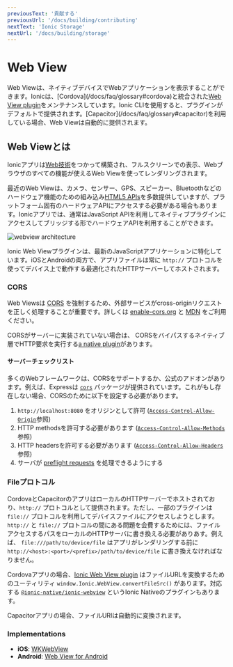 ```yaml
---
previousText: '貢献する'
previousUrl: '/docs/building/contributing'
nextText: 'Ionic Storage'
nextUrl: '/docs/building/storage'
---
```



# Web View

<p class="intro" markdown="1">
Web Viewは、ネイティブデバイスでWebアプリケーションを表示することができます。Ionicは、[Cordova](/docs/faq/glossary#cordova)と統合された<a href="https://github.com/ionic-team/cordova-plugin-ionic-webview" target="_blank">Web View plugin</a>をメンテナンスしています。Ionic CLIを使用すると、プラグインがデフォルトで提供されます。[Capacitor](/docs/faq/glossary#capacitor)を利用している場合、Web Viewは自動的に提供されます。
</p>

## Web Viewとは

Ionicアプリは[Web技術](/docs/faq/glossary#web-standards)をつかって構築され、フルスクリーンでの表示、Webブラウザのすべての機能が使えるWeb Viewを使ってレンダリングされます。

最近のWeb Viewは、カメラ、センサー、GPS、スピーカー、Bluetoothなどのハードウェア機能のための組み込み<a href="https://whatwebcando.today" target="_blank">HTML5 APIs</a>を多数提供していますが、プラットフォーム固有のハードウェアAPIにアクセスする必要がある場合もあります。Ionicアプリでは、通常はJavaScript APIを利用してネイティブプラグインにアクセスしてブリッジする形でハードウェアAPIを利用することができます。

![webview architecture](/docs/assets/img/webview-architecture.png)

Ionic Web Viewプラグインは、最新のJavaScriptアプリケーションに特化しています。iOSとAndroidの両方で、アプリファイルは常に `http://` プロトコルを使ってデバイス上で動作する最適化されたHTTPサーバーしてホストされます。

### CORS

Web Viewsは [CORS](/docs/faq/glossary#cors) を強制するため、外部サービスがcross-originリクエストを正しく処理することが重要です。詳しくは <a href="https://enable-cors.org/" target="_blank">enable-cors.org</a> と <a href="https://developer.mozilla.org/en-US/docs/Web/HTTP/CORS" target="_blank">MDN</a> をご利用ください。

CORSがサーバーに実装されていない場合は、 CORSをバイパスするネイティブ層でHTTP要求を実行する[a native plugin](/docs/native/http/)があります。

#### サーバーチェックリスト

多くのWebフレームワークは、CORSをサポートするか、公式のアドオンがあります。例えば、Expressは <a href="https://github.com/expressjs/cors" target="_blank">`cors`</a> パッケージが提供されています。これがもし存在しない場合、CORSのために以下を設定する必要があります。

1. `http://localhost:8080` をオリジンとして許可 (<a href="https://developer.mozilla.org/en-US/docs/Web/HTTP/Headers/Access-Control-Allow-Origin" target="_blank">`Access-Control-Allow-Origin`</a>参照)
1. HTTP methodsを許可する必要があります (<a href="https://developer.mozilla.org/en-US/docs/Web/HTTP/Headers/Access-Control-Allow-Methods" target="_blank">`Access-Control-Allow-Methods`</a>参照)
1. HTTP headersを許可する必要があります (<a href="https://developer.mozilla.org/en-US/docs/Web/HTTP/Headers/Access-Control-Allow-Headers" target="_blank">`Access-Control-Allow-Headers`</a>参照)
1. サーバが <a href="https://developer.mozilla.org/en-US/docs/Glossary/Preflight_request" target="_blank">preflight requests</a> を処理できるようにする

### Fileプロトコル

CordovaとCapacitorのアプリはローカルのHTTPサーバーでホストされており、`http://` プロトコルとして提供されます。ただし、一部のプラグインは `file://` プロトコルを利用してデバイスファイルにアクセスしようとします。`http://` と `file://` プロトコルの間にある問題を会費するためには、ファイルアクセスするパスをローカルのHTTPサーバに書き換える必要がありあす。例えば、 `file:///path/to/device/file` はアプリがレンダリングする前に `http://<host>:<port>/<prefix>/path/to/device/file` に書き換えなければなりません。

Cordovaアプリの場合、[Ionic Web View plugin](https://github.com/ionic-team/cordova-plugin-ionic-webview) はファイルURLを変換するためのユーティリティ `window.Ionic.WebView.convertFileSrc()` があります。対応する [`@ionic-native/ionic-webview`](/docs/native/ionic-webview/) というIonic Nativeのプラグインもあります。

Capacitorアプリの場合、ファイルURIは自動的に変換されます。

### Implementations

* **iOS**: <a href="https://developer.apple.com/documentation/webkit/wkwebview" target="_blank">WKWebView</a>
* **Android**: <a href="https://developer.chrome.com/multidevice/webview/overview" target="_blank">Web View for Android</a>
